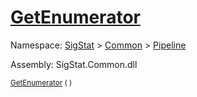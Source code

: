 # [GetEnumerator](./SequentialTransformPipeline-100663507.md)

Namespace: [SigStat]() > [Common](./../../README.md) > [Pipeline](./../README.md)

Assembly: SigStat.Common.dll

<sub>[GetEnumerator](./SequentialTransformPipeline-100663507.md) (  )         <div style = "text-align: right" ></div></sub>
